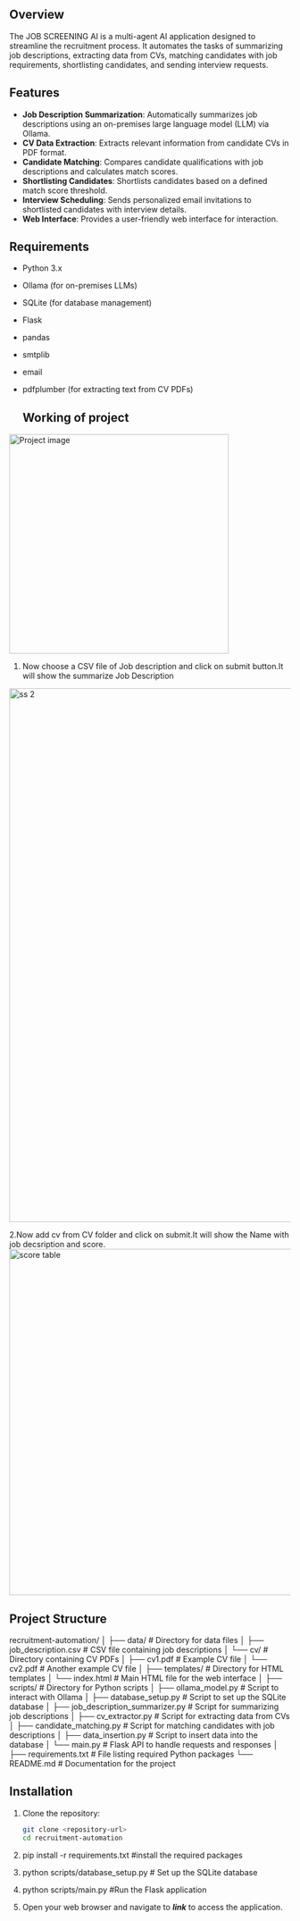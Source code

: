 
## Overview

The JOB SCREENING AI is a multi-agent AI application designed to streamline the recruitment process. It automates the tasks of summarizing job descriptions, extracting data from CVs, matching candidates with job requirements, shortlisting candidates, and sending interview requests.

## Features

- **Job Description Summarization**: Automatically summarizes job descriptions using an on-premises large language model (LLM) via Ollama.
- **CV Data Extraction**: Extracts relevant information from candidate CVs in PDF format.
- **Candidate Matching**: Compares candidate qualifications with job descriptions and calculates match scores.
- **Shortlisting Candidates**: Shortlists candidates based on a defined match score threshold.
- **Interview Scheduling**: Sends personalized email invitations to shortlisted candidates with interview details.
- **Web Interface**: Provides a user-friendly web interface for interaction.

## Requirements

- Python 3.x
- Ollama (for on-premises LLMs)
- SQLite (for database management)
- Flask
- pandas
- smtplib
- email
- pdfplumber (for extracting text from CV PDFs)

  ## Working of project 

<img width="393" alt="Project image" src="https://github.com/user-attachments/assets/78b311a4-b5b9-49b8-af88-79cb8ed3431e" />

1. Now choose a CSV file of Job description and click on submit button.It will show the summarize Job Description
<img width="956" alt="ss 2" src="https://github.com/user-attachments/assets/30f373fc-0b58-4fbb-850c-6ce071fd33c6" />

2.Now add cv from CV folder and click on submit.It will show the Name with job decsription and score.
<img width="620" alt="score table" src="https://github.com/user-attachments/assets/f69c54c7-8f51-408c-b112-b1ad9f13f099" />

## Project Structure
recruitment-automation/
│
├── data/                        # Directory for data files
│   ├── job_description.csv      # CSV file containing job descriptions
│   └── cv/                     # Directory containing CV PDFs
│       ├── cv1.pdf              # Example CV file
│       └── cv2.pdf              # Another example CV file
│
├── templates/                   # Directory for HTML templates
│   └── index.html               # Main HTML file for the web interface
│
├── scripts/                     # Directory for Python scripts
│   ├── ollama_model.py          # Script to interact with Ollama 
│   ├── database_setup.py        # Script to set up the SQLite database
│   ├── job_description_summarizer.py  # Script for summarizing job descriptions
│   ├── cv_extractor.py          # Script for extracting data from CVs
│   ├── candidate_matching.py     # Script for matching candidates with job descriptions
│   ├── data_insertion.py         # Script to insert data into the database
│   └── main.py                  # Flask API to handle requests and responses
│
├── requirements.txt             # File listing required Python packages
└── README.md                    # Documentation for the project



## Installation

1. Clone the repository:
   ```bash
   git clone <repository-url>
   cd recruitment-automation

2. pip install -r requirements.txt                 #install the required packages


3. python scripts/database_setup.py                # Set up the SQLite database

4. python scripts/main.py                          #Run the Flask application

5. Open your web browser and navigate to ***link*** to access the application.




